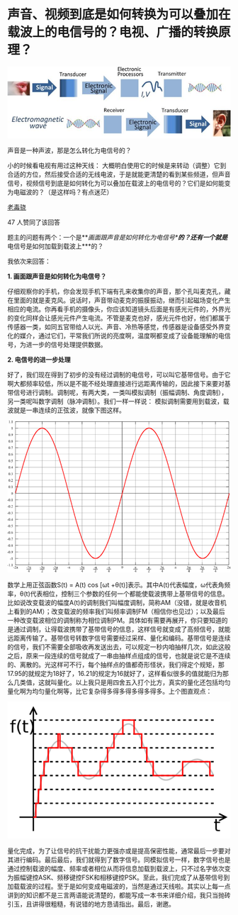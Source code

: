 # 声音、视频到底是如何转换为可以叠加在载波上的电信号的？电视、广播的转换原理？



![img](./images_audio-video-tech/043e538775eab7f8f8747570a1e1a46c_b.jpg)

声音是一种声波，那是怎么转化为电信号的？

小的时候看电视有用过这种天线：
大概明白使用它的时候是来转动（调整）它到合适的方位，然后接受合适的无线电波，于是就能更清楚的看到某些频道，但声音信号，视频信号到底是如何转化为可以叠加在载波上的电信号的？它们是如何能变为电磁波的？（是这样吗？有点迷茫）



[老毒骁](https://www.zhihu.com/people/ShawnAiden)

47 人赞同了该回答

题主的问题有两个：一个是***画面跟声音是如何转化为电信号\***的？还有一个就是***电信号是如何加载到载波上\***的？

我依次来回答：

**1. 画面跟声音是如何转化为电信号？**

仔细观察你的手机，你会发现手机下端有孔来收集你的声音，那个孔叫麦克孔，藏在里面的就是麦克风。说话时，声音带动麦克的振膜振动，继而引起磁场变化产生相应的电流。你再看手机的摄像头，你应该知道镜头后面是有感光元件的，外界光的变化同样会让感光元件产生电流。不管是麦克也好，感光元件也好，他们都属于传感器一类，如同五官带给人以光、声音、冷热等感觉，传感器是设备感受外界变化的媒介，通过它们，平常我们所说的亮度啊，温度啊都变成了设备能理解的电信号，为进一步的信号处理提供数据。

**2. 电信号的进一步处理**

好了，我们现在得到了初步的没有经过调制的电信号，可以叫它基带信号。由于它啊大都频率较低，所以是不能不经处理直接进行远距离传输的，因此接下来要对基带信号进行调制。调制呢，有两大类，一类叫模拟调制（振幅调制、角度调制），另一类呢叫数字调制（脉冲调制）。我们一样一样说：
模拟调制需要用到载波，载波就是一串连续的正弦波，就像下图这样。

![img](./images_audio-video-tech/d1a7d59f00fbdc8457596e5e34d20c48_720w.jpg)

数学上用正弦函数S(t) = A(t) cos [ωt +θ(t)]表示。其中A(t)代表幅度，ω代表角频率，θ(t)代表相位，控制三个参数的任何一个都能使载波携带上基带信号的信息。比如说改变载波的幅度A(t)的调制我们叫幅度调制，简称AM（没错，就是收音机上看到的AM）；改变载波的频率我们叫频率调制FM（相信你也见过）；以及最后一种改变载波相位的调制称为相位调制PM。具体如有需要再展开，你只要知道的是通过调制，让得载波携带了基带信号的信息，这样信号就变成了高频信号，就能远距离传输了。基带信号转数字信号需要经过采样、量化和编码。基带信号是连续的信号，我们不需要全部吸收再发送出去，可以规定一秒内咱抽样几次，如此这般之后，原来一段连续的信号就成了一串由抽样点组成的信号，也就是说它是不连续的、离散的。光这样可不行，每个抽样点的值都奇形怪状，我们得定个规矩，那17.95的就规定为18好了，16.21的规定为16就好了，这样看似很多的值就能归为那么几类值，这就叫量化。以上我只是用四舍五入打个比方，真实的量化还包括均匀量化啊为均匀量化啊等，比它复杂得多得多得多得多得多。上个图直观点：

![img](./images_audio-video-tech/3cce0272ec736c92f694d5e56c14dfd3_720w.jpg)

量化完成，为了让信号的抗干扰能力更强亦或是提高保密性能，通常最后一步要对其进行编码。最后最后，我们就得到了数字信号。同模拟信号一样，数字信号也是通过控制载波的幅度、频率或者相位从而将信息加载到载波上，只不过名字依次变为振幅键控ASK、频移键控FSK和相移键控PSK。至此，我们完成了从基带信号到加载载波的过程。至于是如何变成电磁波的，当然是通过天线啦。其实以上每一点讲到的知识都不是三言两语能说清楚的，都能写成一本书来详细介绍，我只当抛砖引玉，且讲得很粗糙，有说错的地方恳请指出。最后，谢邀。

